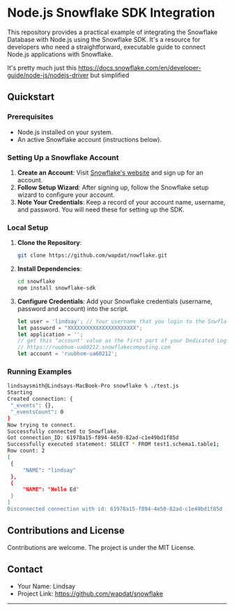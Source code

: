 # Node.js Snowflake SDK Integration

This repository provides a practical example of integrating the Snowflake Database with Node.js using the Snowflake SDK. It's a resource for developers who need a straightforward, executable guide to connect Node.js applications with Snowflake.

It's pretty much just this https://docs.snowflake.com/en/developer-guide/node-js/nodejs-driver but simplified

## Quickstart

### Prerequisites

- Node.js installed on your system.
- An active Snowflake account (instructions below).

### Setting Up a Snowflake Account

1. **Create an Account**: Visit [Snowflake's website](https://signup.snowflake.com/) and sign up for an account.
2. **Follow Setup Wizard**: After signing up, follow the Snowflake setup wizard to configure your account.
3. **Note Your Credentials**: Keep a record of your account name, username, and password. You will need these for setting up the SDK.

### Local Setup

1. **Clone the Repository**:
   ```bash
   git clone https://github.com/wapdat/nowflake.git
   ```
2. **Install Dependencies**:
   ```bash
   cd snowflake
   npm install snowflake-sdk
   ```
3. **Configure Credentials**:
   Add your Snowflake credentials (username, password and account) into the script.

      ```javascript
   let user = 'lindsay'; // Your username that you login to the Sowflake web UI
   let password = "XXXXXXXXXXXXXXXXXXXXXX";
   let application = '';
   // get this "account' value as the first part of your Dedicated Login URL you get on your invite email
   // https://ruubhom-ua60212.snowflakecomputing.com
   let account = 'ruubhom-ua60212';
   ```
   
### Running Examples

   ```bash
lindsaysmith@Lindsays-MacBook-Pro snowflake % ./test.js
Starting
Created connection: {
    "_events": {},
    "_eventsCount": 0
}
Now trying to connect.
Successfully connected to Snowflake.
Got connection_ID: 61978a15-f894-4e50-82ad-c1e49bd1f85d
Successfully executed statement: SELECT * FROM test1.schema1.table1;
Row count: 2
[
    {
        "NAME": "lindsay"
    },
    {
        "NAME": "Hello Ed"
    }
]
Disconnected connection with id: 61978a15-f894-4e50-82ad-c1e49bd1f85d
   ```


## Contributions and License

Contributions are welcome. The project is under the MIT License.

## Contact

- Your Name: Lindsay
- Project Link: https://github.com/wapdat/snowflake
---

